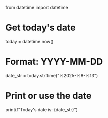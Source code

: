 from datetime import datetime

# Get today's date
today = datetime.now()

# Format: YYYY-MM-DD
date_str = today.strftime("%2025-%8-%13")

# Print or use the date
print(f"Today's date is: {date_str}")